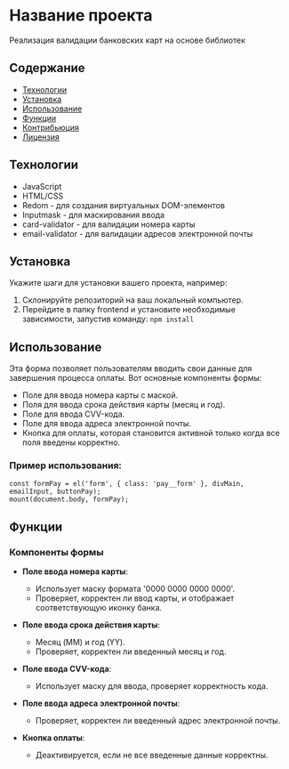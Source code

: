# Название проекта

Реализация валидации банковских карт на основе библиотек

## Содержание

- [Технологии](#технологии)
- [Установка](#установка)
- [Использование](#использование)
- [Функции](#функции)
- [Контрибьюция](#контрибьюция)
- [Лицензия](#лицензия)

## Технологии

- JavaScript
- HTML/CSS
- Redom - для создания виртуальных DOM-элементов
- Inputmask - для маскирования ввода
- card-validator - для валидации номера карты
- email-validator - для валидации адресов электронной почты

## Установка

Укажите шаги для установки вашего проекта, например:
1. Склонируйте репозиторий на ваш локальный компьютер.
2. Перейдите в папку frontend и установите необходимые зависимости, запустив команду: `npm install`

## Использование

Эта форма позволяет пользователям вводить свои данные для завершения процесса оплаты. Вот основные компоненты формы:

- Поле для ввода номера карты с маской.
- Поля для ввода срока действия карты (месяц и год).
- Поле для ввода CVV-кода.
- Поле для ввода адреса электронной почты.
- Кнопка для оплаты, которая становится активной только когда все поля введены корректно.

### Пример использования:
`const formPay = el('form', { class: 'pay__form' }, divMain, emailInput, buttonPay);`<br>
`mount(document.body, formPay);`

## Функции

### Компоненты формы

- **Поле ввода номера карты**:
  - Использует маску формата '0000 0000 0000 0000'.
  - Проверяет, корректен ли ввод карты, и отображает соответствующую иконку банка.

- **Поле ввода срока действия карты**:
  - Месяц (MM) и год (YY).
  - Проверяет, корректен ли введенный месяц и год.

- **Поле ввода CVV-кода**:
  - Использует маску для ввода, проверяет корректность кода.

- **Поле ввода адреса электронной почты**:
  - Проверяет, корректен ли введенный адрес электронной почты.

- **Кнопка оплаты**:
  - Деактивируется, если не все введенные данные корректны.
